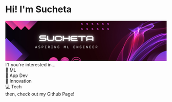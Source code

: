 # Hi! I'm Sucheta
![Sucheta](https://github.com/Sucheta-afk/Sucheta-afk/blob/main/Black%20and%20Pink%20Neon%20Futuristic%20LinkedIn%20Banner.png)
<br>I'f you're interested in...
<br>🤖 ML
<br>📱 App Dev
<br>🚀 Innovation
<br>💻 Tech
<br>then, check out my Github Page!
